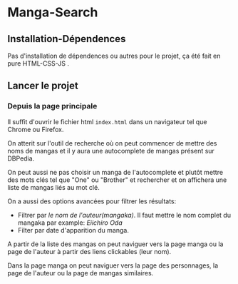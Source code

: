 # Manga-Search

## Installation-Dépendences

Pas d'installation de dépendences ou autres pour le projet, ça été fait en pure HTML-CSS-JS .


## Lancer le projet
### Depuis la page principale

Il suffit d'ouvrir le fichier html `index.html` dans un navigateur tel que Chrome ou Firefox.

On atterit sur l'outil de recherche où on peut commencer de mettre des noms de mangas et il y aura une autocomplete de mangas présent sur DBPedia.

On peut aussi ne pas choisir un manga de l'autocomplete et plutôt mettre des mots clés tel que "One" ou "Brother" et rechercher et on affichera une liste de mangas liés au mot clé.

On a aussi des options avancées pour filtrer les résultats:

- Filtrer par *le nom de l'auteur(mangaka)*. Il faut mettre le nom complet du mangaka par example: _Eiichiro Oda_
- Filter par date d'apparition du manga.


A partir de la liste des mangas on peut naviguer vers la page manga ou la page de l'auteur à partir des liens clickables (leur nom).

Dans la page manga on peut naviguer vers la page des personnages, la page de l'auteur ou la page de mangas similaires.




